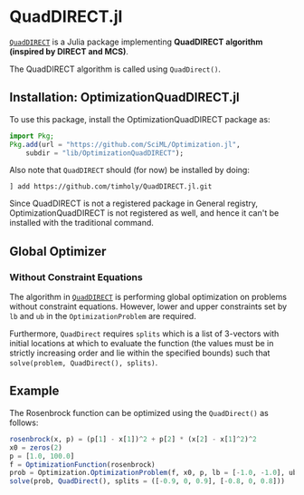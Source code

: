 # QuadDIRECT.jl

[`QuadDIRECT`](https://github.com/timholy/QuadDIRECT.jl) is a Julia package implementing **QuadDIRECT algorithm (inspired by DIRECT and MCS)**.

The QuadDIRECT algorithm is called using `QuadDirect()`.

## Installation: OptimizationQuadDIRECT.jl

To use this package, install the OptimizationQuadDIRECT package as:

```julia
import Pkg;
Pkg.add(url = "https://github.com/SciML/Optimization.jl",
    subdir = "lib/OptimizationQuadDIRECT");
```

Also note that `QuadDIRECT` should (for now) be installed by doing:

`] add https://github.com/timholy/QuadDIRECT.jl.git`

Since QuadDIRECT is not a registered package in General registry, OptimizationQuadDIRECT is not registered as well,
and hence it can't be installed with the traditional command.

## Global Optimizer

### Without Constraint Equations

The algorithm in [`QuadDIRECT`](https://github.com/timholy/QuadDIRECT.jl) is performing global optimization on problems without
constraint equations. However, lower and upper constraints set by `lb` and `ub` in the `OptimizationProblem` are required.

Furthermore, `QuadDirect` requires `splits` which is a list of 3-vectors with initial locations at which to evaluate the function (the values must be in strictly increasing order and lie within the specified bounds) such that
`solve(problem, QuadDirect(), splits)`.

## Example

The Rosenbrock function can be optimized using the `QuadDirect()` as follows:

```julia
rosenbrock(x, p) = (p[1] - x[1])^2 + p[2] * (x[2] - x[1]^2)^2
x0 = zeros(2)
p = [1.0, 100.0]
f = OptimizationFunction(rosenbrock)
prob = Optimization.OptimizationProblem(f, x0, p, lb = [-1.0, -1.0], ub = [1.0, 1.0])
solve(prob, QuadDirect(), splits = ([-0.9, 0, 0.9], [-0.8, 0, 0.8]))
```
